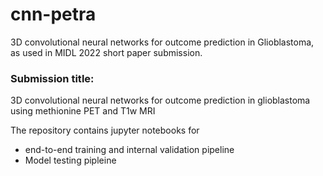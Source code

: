 # cnn-petra
3D convolutional neural networks for outcome prediction in Glioblastoma, as used in MIDL 2022 short paper submission.

### Submission title:

3D convolutional neural networks for outcome prediction in glioblastoma using methionine PET and T1w MRI

The repository contains jupyter notebooks for
  * end-to-end training and internal validation pipeline
  * Model testing pipleine
  
